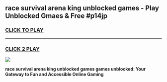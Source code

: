 
## race survival arena king unblocked games - Play Unblocked Gmaes & Free #p14jp
<h3>
<a href="https://premium.freeplayer.one?title=race_survival_arena_king_unblocked_games&ref=03M">CLICK TO PLAY</a></h3>
<hr>

<h3>
<a href="https://premium.freeplayer.one?title=race_survival_arena_king_unblocked_games&ref=03M">CLICK 2 PLAY</a>
  
</h3>

<a href="https://premium.freeplayer.one?title=race_survival_arena_king_unblocked_games&ref=03M"><img src="https://clearcache.store/games.png"></a>


**race survival arena king unblocked games games unblocked: Your Gateway to Fun and Accessible Online Gaming**
